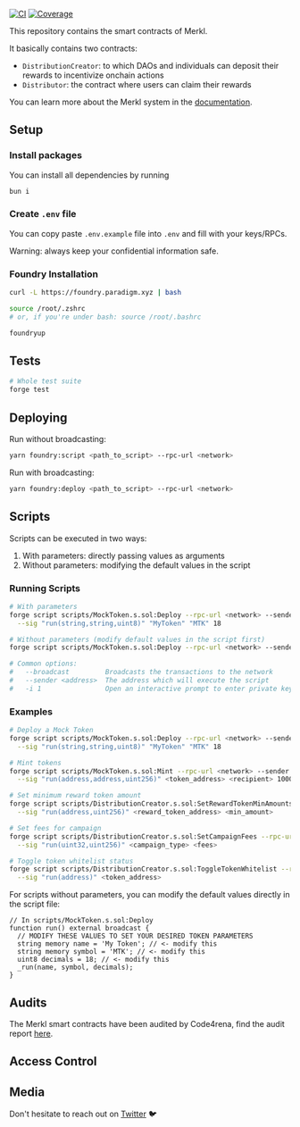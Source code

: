 [![CI](https://github.com/AngleProtocol/merkl-contracts/actions/workflows/ci.yml/badge.svg)](https://github.com/AngleProtocol/merkl-contracts/actions)
[![Coverage](https://codecov.io/gh/AngleProtocol/merkl-contracts/branch/main/graph/badge.svg)](https://codecov.io/gh/AngleProtocol/merkl-contracts)

This repository contains the smart contracts of Merkl.

It basically contains two contracts:

- `DistributionCreator`: to which DAOs and individuals can deposit their rewards to incentivize onchain actions
- `Distributor`: the contract where users can claim their rewards

You can learn more about the Merkl system in the [documentation](https://docs.merkl.xyz).

## Setup

### Install packages

You can install all dependencies by running

```bash
bun i
```

### Create `.env` file

You can copy paste `.env.example` file into `.env` and fill with your keys/RPCs.

Warning: always keep your confidential information safe.

### Foundry Installation

```bash
curl -L https://foundry.paradigm.xyz | bash

source /root/.zshrc
# or, if you're under bash: source /root/.bashrc

foundryup
```

## Tests

```bash
# Whole test suite
forge test
```

## Deploying

Run without broadcasting:

```bash
yarn foundry:script <path_to_script> --rpc-url <network>
```

Run with broadcasting:

```bash
yarn foundry:deploy <path_to_script> --rpc-url <network>
```

## Scripts

Scripts can be executed in two ways:

1. With parameters: directly passing values as arguments
2. Without parameters: modifying the default values in the script

### Running Scripts

```bash
# With parameters
forge script scripts/MockToken.s.sol:Deploy --rpc-url <network> --sender <address> --broadcast -i 1 \
  --sig "run(string,string,uint8)" "MyToken" "MTK" 18

# Without parameters (modify default values in the script first)
forge script scripts/MockToken.s.sol:Deploy --rpc-url <network> --sender <address> --broadcast -i 1

# Common options:
#   --broadcast         Broadcasts the transactions to the network
#   --sender <address>  The address which will execute the script
#   -i 1                Open an interactive prompt to enter private key of the sender when broadcasting
```

### Examples

```bash
# Deploy a Mock Token
forge script scripts/MockToken.s.sol:Deploy --rpc-url <network> --sender <address> --broadcast \
  --sig "run(string,string,uint8)" "MyToken" "MTK" 18

# Mint tokens
forge script scripts/MockToken.s.sol:Mint --rpc-url <network> --sender <address> --broadcast \
  --sig "run(address,address,uint256)" <token_address> <recipient> 1000000000000000000

# Set minimum reward token amount
forge script scripts/DistributionCreator.s.sol:SetRewardTokenMinAmounts --rpc-url <network> --sender <address> --broadcast \
  --sig "run(address,uint256)" <reward_token_address> <min_amount>

# Set fees for campaign
forge script scripts/DistributionCreator.s.sol:SetCampaignFees --rpc-url <network> --sender <address> --broadcast \
  --sig "run(uint32,uint256)" <campaign_type> <fees>

# Toggle token whitelist status
forge script scripts/DistributionCreator.s.sol:ToggleTokenWhitelist --rpc-url <network> --sender <address> --broadcast \
  --sig "run(address)" <token_address>
```

For scripts without parameters, you can modify the default values directly in the script file:

```solidity
// In scripts/MockToken.s.sol:Deploy
function run() external broadcast {
  // MODIFY THESE VALUES TO SET YOUR DESIRED TOKEN PARAMETERS
  string memory name = 'My Token'; // <- modify this
  string memory symbol = 'MTK'; // <- modify this
  uint8 decimals = 18; // <- modify this
  _run(name, symbol, decimals);
}
```

## Audits

The Merkl smart contracts have been audited by Code4rena, find the audit report [here](https://code4rena.com/reports/2023-06-angle).

## Access Control

## Media

Don't hesitate to reach out on [Twitter](https://x.com/merkl_xyz) 🐦
